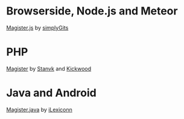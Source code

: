 Browserside, Node.js and Meteor
===
[Magister.js](http://simplygits.github.io/MagisterJS/) by [simplyGits](https://github.com/simplyGits)

PHP
===
[Magister](https://github.com/Stanvk/Magister) by [Stanvk](https://github.com/Stanvk) and [Kickwood](https://github.com/kickwood)

Java and Android
===
[Magister.java](https://github.com/iLexiconn/Magister.java) by [iLexiconn](https://github.com/iLexiconn)
